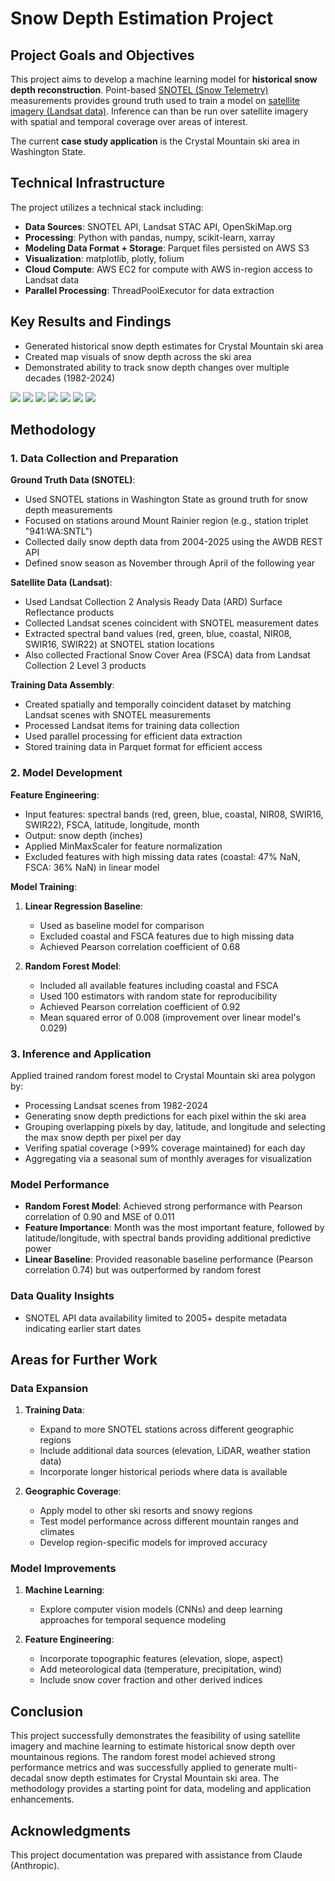 # Snow Depth Estimation Project

## Project Goals and Objectives

This project aims to develop a machine learning model for **historical snow depth reconstruction**. Point-based [SNOTEL (Snow Telemetry)](https://www.drought.gov/data-maps-tools/snow-telemetry-snotel-snow-depth-and-snow-water-equivalent-product) measurements provides ground truth used to train a model on [satellite imagery (Landsat data)](https://registry.opendata.aws/usgs-landsat/). Inference can than be run over  satellite imagery with spatial and temporal coverage over areas of interest.

The current **case study application** is the Crystal Mountain ski area in Washington State.

## Technical Infrastructure

The project utilizes a technical stack including:
- **Data Sources**: SNOTEL API, Landsat STAC API, OpenSkiMap.org
- **Processing**: Python with pandas, numpy, scikit-learn, xarray
- **Modeling Data Format + Storage**: Parquet files persisted on AWS S3
- **Visualization**: matplotlib, plotly, folium
- **Cloud Compute**: AWS EC2 for compute with AWS in-region access to Landsat data
- **Parallel Processing**: ThreadPoolExecutor for data extraction

## Key Results and Findings

- Generated historical snow depth estimates for Crystal Mountain ski area
- Created map visuals of snow depth across the ski area
- Demonstrated ability to track snow depth changes over multiple decades (1982-2024)

![](./images/timeseries.png)
![](./images/maps1.png)
![](./images/maps2.png)
![](./images/maps3.png)
![](./images/maps4.png)
![](./images/maps5.png)
![](./images/maps6.png)


## Methodology

### 1. Data Collection and Preparation

**Ground Truth Data (SNOTEL)**:
- Used SNOTEL stations in Washington State as ground truth for snow depth measurements
- Focused on stations around Mount Rainier region (e.g., station triplet "941:WA:SNTL")
- Collected daily snow depth data from 2004-2025 using the AWDB REST API
- Defined snow season as November through April of the following year

**Satellite Data (Landsat)**:
- Used Landsat Collection 2 Analysis Ready Data (ARD) Surface Reflectance products
- Collected Landsat scenes coincident with SNOTEL measurement dates
- Extracted spectral band values (red, green, blue, coastal, NIR08, SWIR16, SWIR22) at SNOTEL station locations
- Also collected Fractional Snow Cover Area (FSCA) data from Landsat Collection 2 Level 3 products

**Training Data Assembly**:
- Created spatially and temporally coincident dataset by matching Landsat scenes with SNOTEL measurements
- Processed Landsat items for training data collection
- Used parallel processing for efficient data extraction
- Stored training data in Parquet format for efficient access

### 2. Model Development

**Feature Engineering**:
- Input features: spectral bands (red, green, blue, coastal, NIR08, SWIR16, SWIR22), FSCA, latitude, longitude, month
- Output: snow depth (inches)
- Applied MinMaxScaler for feature normalization
- Excluded features with high missing data rates (coastal: 47% NaN, FSCA: 36% NaN) in linear model

**Model Training**:
1. **Linear Regression Baseline**: 
   - Used as baseline model for comparison
   - Excluded coastal and FSCA features due to high missing data
   - Achieved Pearson correlation coefficient of 0.68

2. **Random Forest Model**:
   - Included all available features including coastal and FSCA
   - Used 100 estimators with random state for reproducibility
   - Achieved Pearson correlation coefficient of 0.92
   - Mean squared error of 0.008 (improvement over linear model's 0.029)

### 3. Inference and Application

Applied trained random forest model to Crystal Mountain ski area polygon by:
- Processing Landsat scenes from 1982-2024
- Generating snow depth predictions for each pixel within the ski area
- Grouping overlapping pixels by day, latitude, and longitude and selecting the max snow depth per pixel per day
- Verifing spatial coverage (>99% coverage maintained) for each day
- Aggregating via a seasonal sum of monthly averages for visualization

### Model Performance
- **Random Forest Model**: Achieved strong performance with Pearson correlation of 0.90 and MSE of 0.011
- **Feature Importance**: Month was the most important feature, followed by latitude/longitude, with spectral bands providing additional predictive power
- **Linear Baseline**: Provided reasonable baseline performance (Pearson correlation 0.74) but was outperformed by random forest

### Data Quality Insights
- SNOTEL API data availability limited to 2005+ despite metadata indicating earlier start dates

## Areas for Further Work

### Data Expansion
1. **Training Data**:
   - Expand to more SNOTEL stations across different geographic regions
   - Include additional data sources (elevation, LiDAR, weather station data)
   - Incorporate longer historical periods where data is available

2. **Geographic Coverage**:
   - Apply model to other ski resorts and snowy regions
   - Test model performance across different mountain ranges and climates
   - Develop region-specific models for improved accuracy

### Model Improvements
1. **Machine Learning**:
   - Explore computer vision models (CNNs) and deep learning approaches for temporal sequence modeling

2. **Feature Engineering**:
   - Incorporate topographic features (elevation, slope, aspect)
   - Add meteorological data (temperature, precipitation, wind)
   - Include snow cover fraction and other derived indices

## Conclusion

This project successfully demonstrates the feasibility of using satellite imagery and machine learning to estimate historical snow depth over mountainous regions. The random forest model achieved strong performance metrics and was successfully applied to generate multi-decadal snow depth estimates for Crystal Mountain ski area. The methodology provides a starting point for data, modeling and application enhancements.

## Acknowledgments

This project documentation was prepared with assistance from Claude (Anthropic).
